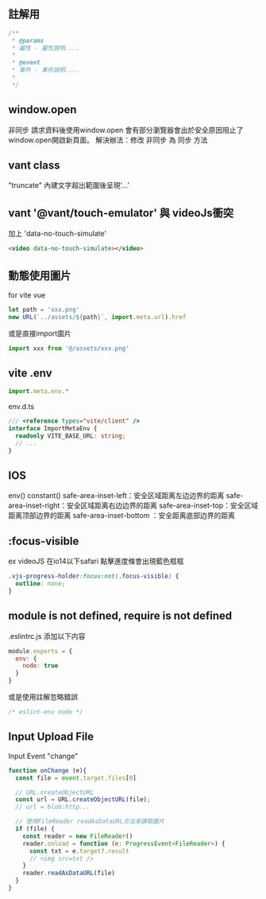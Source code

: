 ## 註解用
```js
/**
 * @params
 * 屬性 - 屬性說明....
 *
 * @event
 * 事件 - 事件說明....
 * 
 */
```

## window.open
非同步 請求資料後使用window.open 會有部分瀏覽器會出於安全原因阻止了window.open開啟新頁面。 
解決辦法：修改 非同步 為 同步 方法

## vant class
"truncate" 內建文字超出範圍後呈現'...'

## vant '@vant/touch-emulator' 與 videoJs衝突
加上 'data-no-touch-simulate'
```html
<video data-no-touch-simulate></video>
```

## 動態使用圖片
for vite vue
```js
let path = 'xxx.png'
new URL(`../assets/${path}`, import.meta.url).href
```
或是直接import圖片
```js
import xxx from '@/assets/xxx.png'
```

## vite .env
```js
import.meta.env.*
```
env.d.ts
```ts
/// <reference types="vite/client" />
interface ImportMetaEnv {
  readonly VITE_BASE_URL: string;
  // ...
}
```

## IOS
env() constant()
safe-area-inset-left：安全区域距离左边边界的距离
safe-area-inset-right：安全区域距离右边边界的距离
safe-area-inset-top：安全区域距离顶部边界的距离
safe-area-inset-bottom ：安全距离底部边界的距离

## :focus-visible
ex videoJS 在io14以下safari 點擊進度條會出現藍色框框
```css
.vjs-progress-holder:focus:not(.focus-visible) {
  outline: none;
}
```

## module is not defined, require is not defined
.eslintrc.js 添加以下内容
```js
module.exports = {
  env: {
    node: true
  }
}
```
或是使用註解忽略錯誤
```js
/* eslint-env node */
```

## Input Upload File
Input Event "change"
```js
function onChange (e){
  const file = event.target.files[0]

  // URL.createObjectURL
  const url = URL.createObjectURL(file);
  // url = blob:http...

  // 使用FileReader readAsDataURL方法來讀取圖片
  if (file) {
    const reader = new FileReader()
    reader.onload = function (e: ProgressEvent<FileReader>) {
      const txt = e.target?.result
      // <img src=txt />
    }
    reader.readAsDataURL(file)
  }
}
```